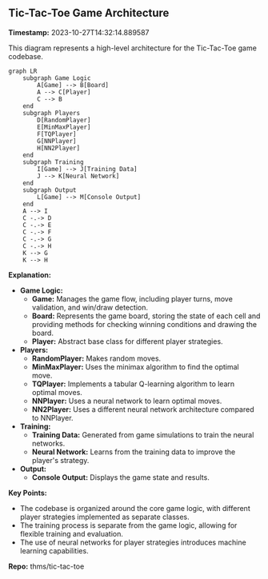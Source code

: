 ## Tic-Tac-Toe Game Architecture

**Timestamp:** 2023-10-27T14:32:14.889587

This diagram represents a high-level architecture for the Tic-Tac-Toe game codebase.

```mermaid
graph LR
    subgraph Game Logic
        A[Game] --> B[Board]
        A --> C[Player]
        C --> B
    end
    subgraph Players
        D[RandomPlayer]
        E[MinMaxPlayer]
        F[TQPlayer]
        G[NNPlayer]
        H[NN2Player]
    end
    subgraph Training
        I[Game] --> J[Training Data]
        J --> K[Neural Network]
    end
    subgraph Output
        L[Game] --> M[Console Output]
    end
    A --> I
    C -.-> D
    C -.-> E
    C -.-> F
    C -.-> G
    C -.-> H
    K --> G
    K --> H
```

**Explanation:**

* **Game Logic:**
    * **Game:** Manages the game flow, including player turns, move validation, and win/draw detection.
    * **Board:** Represents the game board, storing the state of each cell and providing methods for checking winning conditions and drawing the board.
    * **Player:** Abstract base class for different player strategies.
* **Players:**
    * **RandomPlayer:** Makes random moves.
    * **MinMaxPlayer:** Uses the minimax algorithm to find the optimal move.
    * **TQPlayer:** Implements a tabular Q-learning algorithm to learn optimal moves.
    * **NNPlayer:** Uses a neural network to learn optimal moves.
    * **NN2Player:** Uses a different neural network architecture compared to NNPlayer.
* **Training:**
    * **Training Data:** Generated from game simulations to train the neural networks.
    * **Neural Network:** Learns from the training data to improve the player's strategy.
* **Output:**
    * **Console Output:** Displays the game state and results.

**Key Points:**

* The codebase is organized around the core game logic, with different player strategies implemented as separate classes.
* The training process is separate from the game logic, allowing for flexible training and evaluation.
* The use of neural networks for player strategies introduces machine learning capabilities.

**Repo:** thms/tic-tac-toe 
